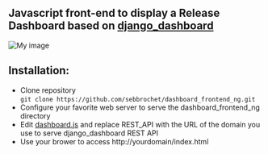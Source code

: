 ## Javascript front-end to display a Release Dashboard based on [django_dashboard](https://github.com/sebbrochet/django_dashboard)

![My image](http://sebbrochet.github.io/dashboard_frontend_ng/images/dashboard.png)

Installation:
-------------
* Clone repository   
`git clone https://github.com/sebbrochet/dashboard_frontend_ng.git`
* Configure your favorite web server to serve the dashboard_frontend_ng directory
* Edit [dashboard.js](https://github.com/sebbrochet/dashboard_frontend_ng/blob/master/js/dashboard.js) and replace REST_API with the URL of the domain you use to serve django_dashboard REST API  
* Use your brower to access http://yourdomain/index.html   
